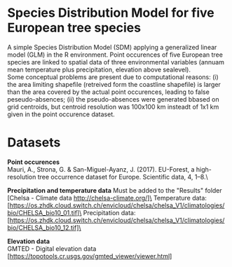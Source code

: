 # Species Distribution Model for five European tree species
A simple Species Distribution Model (SDM) applying a generalized linear model (GLM) in the R environment. Point occurences of five European tree species are linked to spatial data of three environmental variables (annuam mean temperature plus precipitation, elevation above sealevel). \
Some conceptual problems are present due to computational reasons: (i) the area limiting shapefile (retreived form the coastline shapefile) is larger than the area covered by the actual point occurences, leading to false peseudo-absences; (ii) the pseudo-absences were generated bbased on grid centroids, but centroid resolution was 100x100 km insteadt of 1x1 km given in the point occurence dataset.

# Datasets
**Point occurences** \
Mauri, A., Strona, G. & San-Miguel-Ayanz, J. (2017). EU-Forest, a high-resolution tree occurrence dataset for Europe. Scientific data, 4, 1–8.\

**Precipitation and temperature data** Must be added to the "Results" folder\
[Chelsa - Climate data http://chelsa-climate.org/]\
Temperature data: [https://os.zhdk.cloud.switch.ch/envicloud/chelsa/chelsa_V1/climatologies/bio/CHELSA_bio10_01.tif]\
Precipitation data: [https://os.zhdk.cloud.switch.ch/envicloud/chelsa/chelsa_V1/climatologies/bio/CHELSA_bio10_12.tif]\


**Elevation data**\
GMTED - Digital elevation data [https://topotools.cr.usgs.gov/gmted_viewer/viewer.html] 
